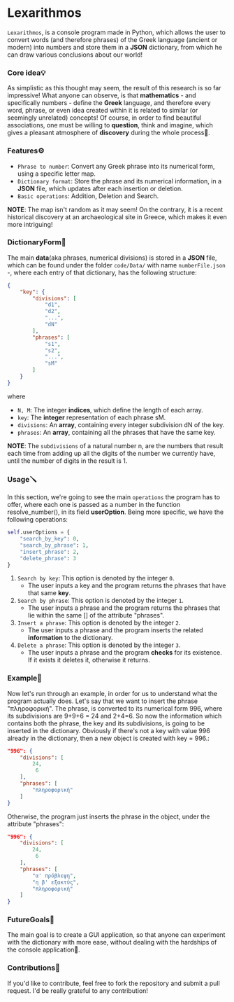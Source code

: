 # Lexarithmos

`Lexarithmos`, is a console program made in Python, which allows the user to convert words (and therefore phrases) of the Greek language (ancient or modern) into numbers and store them in a **JSON** dictionary, from which he can draw various conclusions about our world!

### Core idea💡

As simplistic as this thought may seem, the result of this research is so far impressive! What anyone can observe, is that **mathematics** - and specifically numbers - define the **Greek** language, and therefore every word, phrase, or even idea created within it is related to similar (or seemingly unrelated) concepts! Of course, in order to find beautiful associations, one must be willing to **question**, think and imagine, which gives a pleasant atmosphere of **discovery** during the whole process🙂.

### Features⚙️

 * `Phrase to number`: Convert any Greek phrase into its numerical form, using a specific letter map.
 * `Dictionary format`: Store the phrase and its numerical information, in a **JSON** file, which updates after each insertion or deletion.
 * `Basic operations`: Addition, Deletion and Search.

**NOTE**: The map isn't random as it may seem! On the contrary, it is a recent historical discovery at an archaeological site in Greece, which makes it even more intriguing!

### DictionaryForm📄

The main **data**(aka phrases, numerical divisions) is stored in a **JSON** file, which can be found under the folder `code/Data/` with name `numberFile.json` -, where each entry of that dictionary, has the following structure:

```json
{
    "key": {
        "divisions": [
            "d1",
            "d2",
            "...",
            "dN"
        ],
        "phrases": [
            "s1",
            "s2",
            "...",
            "sM"
        ]
    }
}
```

where

 * `N, M`: The integer **indices**, which define the length of each array.
 * `key`: The **integer** representation of each phrase sM.
 * `divisions`: An **array**, containing every integer subdivision dN of the key.
 * `phrases`: An **array**, containing all the phrases that have the same key.

**NOTE**: The `subdivisions` of a natural number n, are the numbers that result each time from adding up all the digits of the number we currently have, until the number of digits in the result is 1.

### Usage🪛

In this section, we're going to see the main `operations` the program has to offer, where each one is passed as a number in the function resolve_number(), in its field **userOption**. Being more specific, we have the following operations:

```python
self.userOptions = {
    "search_by_key": 0,
    "search_by_phrase": 1,
    "insert_phrase": 2,
    "delete_phrase": 3
}
```

 1. `Search by key`: This option is denoted by the integer `0`. 
    * The user inputs a key and the program returns the phrases that have that same **key**.
 2. `Search by phrase`: This option is denoted by the integer `1`.
    * The user inputs a phrase and the program returns the phrases that lie within the same [] of the attribute "phrases".
 4. `Insert a phrase`: This option is denoted by the integer `2`.
    * The user inputs a phrase and the program inserts the related **information** to the dictionary.
 6. `Delete a phrase`: This option is denoted by the integer `3`.
    * The user inputs a phrase and the program **checks** for its existence. If it exists it deletes it, otherwise it returns.

### Example💭

Now let's run through an example, in order for us to understand what the program actually does. Let's say that we want to insert the phrase "πληροφορική". The phrase, is converted to its numerical form 996, where its subdivisions are 9+9+6 = 24 and 2+4=6. So now the information which contains both the phrase, the key and its subdivisions, is going to be inserted in the dictionary. Obviously if there's not a key with value 996 already in the dictionary, then a new object is created with key = 996.:

```json
"996": {
    "divisions": [
        24,
         6
    ],
    "phrases": [
        "πληροφορική"
    ]
}
```

Otherwise, the program just inserts the phrase in the object, under the attribute "phrases":

```json
"996": {
    "divisions": [
        24,
         6
    ],
    "phrases": [
        "α' πρόβλεψη",
        "η β' εξακτύς",
        "πληροφορική"
    ]
}
```

### FutureGoals🔮

The main goal is to create a GUI application, so that anyone can experiment with the dictionary with more ease, without dealing with the hardships of the console application🙂.

### Contributions🫴

If you'd like to contribute, feel free to fork the repository and submit a pull request. I'd be really grateful to any contribution!
